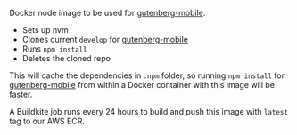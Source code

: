 Docker node image to be used for [gutenberg-mobile](https://github.com/wordpress-mobile/gutenberg-mobile).

* Sets up nvm
* Clones current `develop` for [gutenberg-mobile](https://github.com/wordpress-mobile/gutenberg-mobile)
* Runs `npm install`
* Deletes the cloned repo

This will cache the dependencies in `.npm` folder, so running `npm install` for [gutenberg-mobile](https://github.com/wordpress-mobile/gutenberg-mobile) from within a Docker container with this image will be faster.

A Buildkite job runs every 24 hours to build and push this image with `latest` tag to our AWS ECR.
